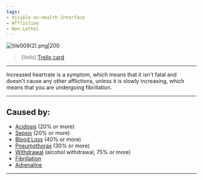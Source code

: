 ```yaml
---
tags:
- Visible-on-Health-Interface
- Affliction
- Non-Lethal
---
```


![tile009(2).png\|200](/Symptoms/Increased%20Heartrate%20-%20Attachments/6718845db30472d958dd7a75.png)

> [!info] [Trello card](https://trello.com/c/vpiY0xiC/11-increased-heartrate)

---

Increased heartrate is a symptom, which means that it isn't fatal and doesn't cause any other afflictions, unless it is slowly increasing, which means that you are undergoing fibrillation.

---

## Caused by:

- [Acidosis](../Blood/Acidosis.md) (20% or more)
- [Sepsis](../Blood/Sepsis.md) (20% or more)
- [Blood Loss](../Blood/Blood%20Loss.md) (40% or more)
- [Pneumothorax](../Lungs/Pneumothorax.md) (30% or more)
- [Withdrawal](../Head_Brain/Withdrawal.md) (alcohol withdrawal, 75% or more)
- [Fibrillation](../Heart/Fibrillation.md)
- [Adrenaline](../Items/Adrenaline.md)

---

